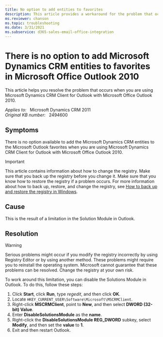 ```yaml
---
title: No option to add entities to favorites
description: This article provides a workaround for the problem that occurs when you are using Microsoft Dynamics CRM Client for Outlook with Microsoft Office Outlook 2010.
ms.reviewer: chanson
ms.topic: troubleshooting
ms.date: 3/31/2021
ms.subservice: d365-sales-email-office-integration
---
```

# There is no option to add Microsoft Dynamics CRM entities to favorites in Microsoft Office Outlook 2010

This article helps you resolve the problem that occurs when you are using Microsoft Dynamics CRM Client for Outlook with Microsoft Office Outlook 2010.

_Applies to:_ &nbsp; Microsoft Dynamics CRM 2011  
_Original KB number:_ &nbsp; 2494600

## Symptoms

There is no option available to add the Microsoft Dynamics CRM entities to the Microsoft Outlook favorites when you are using Microsoft Dynamics CRM Client for Outlook with Microsoft Office Outlook 2010.

> [!IMPORTANT]
> This article contains information about how to change the registry. Make sure that you back up the registry before you change it. Make sure that you know how to restore the registry if a problem occurs. For more information about how to back up, restore, and change the registry, see [How to back up and restore the registry in Windows](https://support.microsoft.com/help/322756).

## Cause

This is the result of a limitation in the Solution Module in Outlook.

## Resolution

> [!WARNING]
> Serious problems might occur if you modify the registry incorrectly by using Registry Editor or by using another method. These problems might require you to reinstall the operating system. Microsoft cannot guarantee that these problems can be resolved. Change the registry at your own risk.

To work around this limitation, you can disable the Solutions Module in Outlook. To do this, follow these steps:

1. Click **Start**, click **Run**, type *regedit*, and then click **OK**.
1. Locate `HKEY_CURRENT_USER\Software\Microsoft\MSCRMClient`.
1. Right-click **MSCRMClient**, point to **New**, and then select **DWORD (32-bit) Value**.
1. Enter **DisableSolutionsModule** as the **name**.
1. Right-click the **DisableSolutionsModule REG_DWORD** subkey, select **Modify**, and then set the **value** to **1**.
1. Exit and then restart Outlook.
